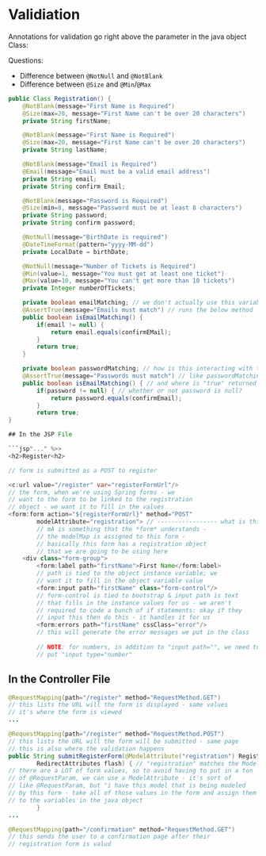# Validiation

Annotations for validation go right above the parameter in the java object Class:

Questions: 
- Difference between `@NotNull` and `@NotBlank`
- Difference between `@Size` and `@Min`/`@Max`

```java
public Class Registration() {
    @NotBlank(message="First Name is Required")
    @Size(max=20, message="First Name can't be over 20 characters")
    private String firstName;

    @NotBlank(message="First Name is Required")
    @Size(max=20, message="First Name can't be over 20 characters")
    private String lastName;

    @NotBlank(message="Email is Required")
    @Email(message="Email must be a valid email address")
    private String email;
    private String confirm Email;

    @NotBlank(message="Password is Required")
    @Size(min=8, message="Password must be at least 8 characters")
    private String password;
    private String confirm password;

    @NotNull(message="BirthDate is required")
    @DateTimeFormat(pattern="yyyy-MM-dd")
    private LocalDate = birthDate;

    @NotNull(message="Number of Tickets is Required")
    @Min(value=1, message="You must get at least one ticket")
    @Max(value=10, message="You can't get more than 10 tickets")
    private Integer numberOfTickets;

    private boolean emailMatching; // we don't actually use this variable in the form - WHY?
    @AssertTrue(message="Emails must match") // runs the below method
    public boolean isEmailMatching() {
        if(email != null) {
            return email.equals(confirmEMail);
        }
        return true;
    }

    private boolean passwordMatching; // how is this interacting with the actual variables? 
    @AssertTrue(message="Passwords must match") // like passwordMatching is not used in the method at all
    public boolean isEmailMatching() { // and where is "true" returned to??? it seems like they both return true,
        if(password != null) { // whether or not password is null?
            return password.equals(confirmEmail);
        }
        return true;
}

## In the JSP File

```jsp"..." %>>
<h2>Register<h2>

// form is submitted as a POST to register

<c:url value="/register" var="registerFormUrl"/>
// the form, when we're using Spring forms - we 
// want to the form to be linked to the registration
// object - we want it to fill in the values
<form:form action="${registerFormUrl}" method="POST" 
        modelAttribute="registration"> // ----------------- what is this?
        // mA is something that the *form* understands -
        // the modelMap is assigned to this form - 
        // basically this form has a registration object
        // that we are going to be using here
    <div class="form-group">
        <form:label path="firstName">First Name</form:label>
        // path is tied to the object instance variable; we
        // want it to fill in the object variable value
        <form:input path="firstName" class="form-control"/>
        // form-control is tied to bootstrap & input path is text
        // that fills in the instance values for us - we aren't
        // required to code a bunch of if statements: okay if they
        // input this then do this - it handles it for us
        <form:errors path="firstName" cssClass="error"/>
        // this will generate the error messages we put in the class
        
        // NOTE: for numbers, in addition to "input path="", we need to 
        // put "input type="number"
```

## In the Controller File

```java
@RequestMapping(path="/register" method="RequestMethod.GET")
// this lists the URL will the form is displayed - same values
// it's where the form is viewed
...

@RequestMapping(path="/register" method="RequestMethod.POST")
// this lists the URL will the form will be submitted - same page
// this is also where the validation happens
public String submitRegisterForm(@ModelAttribute("registration") Registration registerFormValues,
        RedirectAttributes flash) { // "registration" matches the ModelAttribute value we put in the form
// there are a LOT of form values, so to avoid having to put in a ton
// of @RequestParam, we can use a ModelAttribute - it's sort of
// like @RequestParam, but "i have this model that is being modeled
// by this form - take all of those values in the form and assign them
// to the variables in the java object
        }
...

@RequestMapping(path="/confirmation" method="RequestMethod.GET")
// this sends the user to a confirmation page after their
// registration form is valud
```